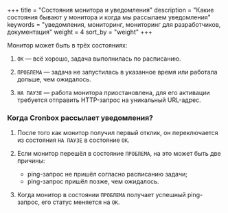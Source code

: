 +++
title = "Состояния монитора и уведомления"
description = "Какие состояния бывают у монитора и когда мы рассылаем уведомления"
keywords = "уведомления, мониторинг, мониторинг для разработчиков, документация"
weight = 4
sort_by = "weight"
+++

Монитор может быть в трёх состояниях:

1. `OK` — всё хорошо, задача выполнилась по расписанию.

2. `ПРОБЛЕМА` — задача не запустилась в указанное время или работала дольше, чем ожидалось.

3. `НА ПАУЗЕ` — работа монитора приостановлена, для его активации требуется отправить HTTP-запрос на уникальный URL-адрес.

### Когда Cronbox рассылает уведомления?

1. После того как монитор получил первый отклик, он переключается из состояния `НА ПАУЗЕ`
в состояние `ОК`.

2. Если монитор перешёл в состояние `ПРОБЛЕМА`, на это может быть две причины:
    - ping-запрос не пришёл согласно расписанию задачи;
    - ping-запрос пришёл позже, чем ожидалось.

3. Когда монитор в состоянии `ПРОБЛЕМА` получает успешный ping-запрос, его статус меняется на `ОК`. 
